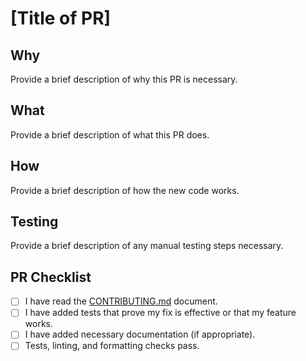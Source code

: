 # [Title of PR]

## Why
Provide a brief description of why this PR is necessary.

## What
Provide a brief description of what this PR does.

## How
Provide a brief description of how the new code works.

## Testing
Provide a brief description of any manual testing steps necessary.

## PR Checklist
- [ ] I have read the [CONTRIBUTING.md](CONTRIBUTING.md) document.
- [ ] I have added tests that prove my fix is effective or that my feature works.
- [ ] I have added necessary documentation (if appropriate).
- [ ] Tests, linting, and formatting checks pass.
